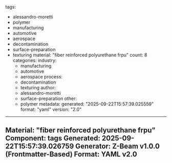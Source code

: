 tags:
  - alessandro-moretti
  - polymer
  - manufacturing
  - automotive
  - aerospace
  - decontamination
  - surface-preparation
  - texturing
material: "fiber reinforced polyurethane frpu"
count: 8
categories:
  industry:
    - manufacturing
    - automotive
    - aerospace
  process:
    - decontamination
    - texturing
  author:
    - alessandro-moretti
    - surface-preparation
  other:
    - polymer
metadata:
  generated: "2025-09-22T15:57:39.025559"
  format: "yaml"
  version: "2.0"

---
Material: "fiber reinforced polyurethane frpu"
Component: tags
Generated: 2025-09-22T15:57:39.026759
Generator: Z-Beam v1.0.0 (Frontmatter-Based)
Format: YAML v2.0
---